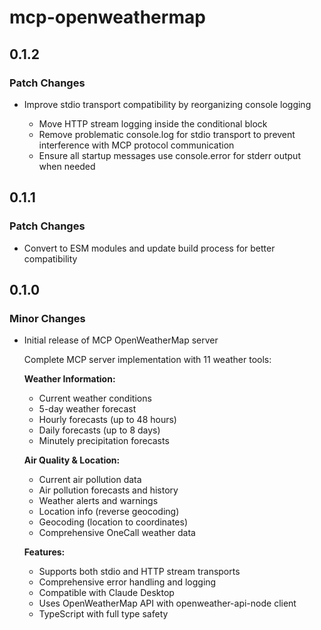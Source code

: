 # mcp-openweathermap

## 0.1.2

### Patch Changes

- Improve stdio transport compatibility by reorganizing console logging

  - Move HTTP stream logging inside the conditional block
  - Remove problematic console.log for stdio transport to prevent interference with MCP protocol communication
  - Ensure all startup messages use console.error for stderr output when needed

## 0.1.1

### Patch Changes

- Convert to ESM modules and update build process for better compatibility

## 0.1.0

### Minor Changes

- Initial release of MCP OpenWeatherMap server

  Complete MCP server implementation with 11 weather tools:

  **Weather Information:**

  - Current weather conditions
  - 5-day weather forecast
  - Hourly forecasts (up to 48 hours)
  - Daily forecasts (up to 8 days)
  - Minutely precipitation forecasts

  **Air Quality & Location:**

  - Current air pollution data
  - Air pollution forecasts and history
  - Weather alerts and warnings
  - Location info (reverse geocoding)
  - Geocoding (location to coordinates)
  - Comprehensive OneCall weather data

  **Features:**

  - Supports both stdio and HTTP stream transports
  - Comprehensive error handling and logging
  - Compatible with Claude Desktop
  - Uses OpenWeatherMap API with openweather-api-node client
  - TypeScript with full type safety
